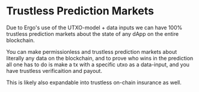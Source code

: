 # Trustless Prediction Markets

Due to Ergo's use of the UTXO-model + data inputs we can have 100% trustless prediction markets about the state of any dApp on the entire blockchain.

You can make permissionless and trustless prediction markets about literally any data on the blockchain, and to prove who wins in the prediction all one has to do is make a tx with a specific utxo as a data-input, and you have trustless verificaition and payout.

This is likely also expandable into trustless on-chain insurance as well.
